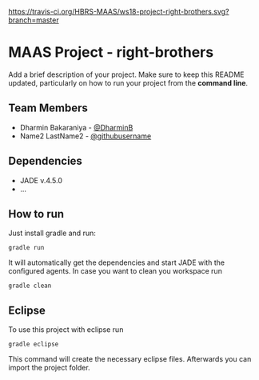 https://travis-ci.org/HBRS-MAAS/ws18-project-right-brothers.svg?branch=master

# MAAS Project - right-brothers

Add a brief description of your project. Make sure to keep this README updated, particularly on how to run your project from the **command line**.

## Team Members
* Dharmin Bakaraniya - [@DharminB](https://github.com/DharminB)
* Name2 LastName2 - [@githubusername](https://github.com/username)

## Dependencies
* JADE v.4.5.0
* ...

## How to run
Just install gradle and run:

    gradle run

It will automatically get the dependencies and start JADE with the configured agents.
In case you want to clean you workspace run

    gradle clean

## Eclipse
To use this project with eclipse run

    gradle eclipse

This command will create the necessary eclipse files.
Afterwards you can import the project folder.
